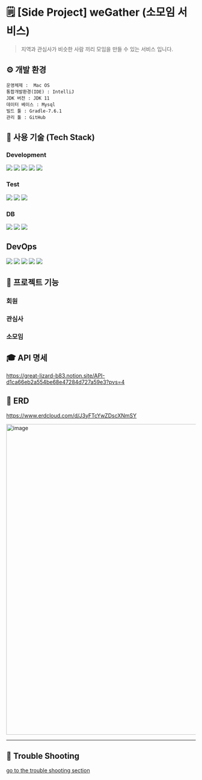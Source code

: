# 🗒️ [Side Project] weGather (소모임 서비스)
> 지역과 관심사가 비슷한 사람 끼리 모임을 만들 수 있는 서비스 입니다.

## ⚙ 개발 환경
```
운영체제 :  Mac OS
통합개발환경(IDE) : IntelliJ
JDK 버전 : JDK 11
데이터 베이스 : Mysql
빌드 툴 : Gradle-7.6.1
관리 툴 : GitHub
```

## 🔧 사용 기술 (Tech Stack)
### Development
<img src="https://img.shields.io/badge/java-007396?style=for-the-badge&logo=Java&logoColor=white"> <img src="https://img.shields.io/badge/springboot-6DB33F?style=for-the-badge&logo=springboot&logoColor=white"> <img src="https://img.shields.io/badge/spring security-6DB33F?style=for-the-badge&logo=springsecurity&logoColor=white">  <img src="https://img.shields.io/badge/spring data jpa-6DB33F?style=for-the-badge&logo=spring&logoColor=white"> <img src="https://img.shields.io/badge/query dsl-007DB8?style=for-the-badge&logo=spring jpa&logoColor=white">

### Test
<img src="https://img.shields.io/badge/junit5-25A162?style=for-the-badge&logo=junit5&logoColor=white"> <img src="https://img.shields.io/badge/assertj-A5915F?style=for-the-badge&logo=assertj&logoColor=white"> <img src="https://img.shields.io/badge/rest assured-006272?style=for-the-badge&logo=rest-assured&logoColor=white">
    
### DB
<img src="https://img.shields.io/badge/mysql-4479A1?style=for-the-badge&logo=mysql&logoColor=white"> <img src="https://img.shields.io/badge/amazon s3-569A31?style=for-the-badge&logo=amazons3&logoColor=white"> <img src="https://img.shields.io/badge/redis-DC382D?style=for-the-badge&logo=redis&logoColor=white">

## DevOps
<img src="https://img.shields.io/badge/amazon ec2-FF9900?style=for-the-badge&logo=mamazonec2&logoColor=white"> <img src="https://img.shields.io/badge/amazon rds-527FFF?style=for-the-badge&logo=amazonrds&logoColor=white"> <img src="https://img.shields.io/badge/github actions-2088FF?style=for-the-badge&logo=githubactions&logoColor=white"> <img src="https://img.shields.io/badge/amazon s3-569A31?style=for-the-badge&logo=amazons3&logoColor=white"> <img src="https://img.shields.io/badge/amazone CodeDeploy-072240?style=for-the-badge&logo=&logoColor=white">

## 🔎 프로젝트 기능
### 회원


### 관심사


### 소모임


## 🎓 API 명세
https://great-lizard-b83.notion.site/API-d1ca66eb2a554be68e47284d727a59e3?pvs=4

## 📖 ERD
https://www.erdcloud.com/d/J3yFTcYwZDscXNmSY

<img width="824" alt="image" src="https://github.com/gyureal/weGather/assets/78974381/009ad5f4-7c24-46b8-b2f9-32c871d8160b">


---
## 📕 Trouble Shooting
[go to the trouble shooting section](./TROUBLE_SHOOTING.md)








